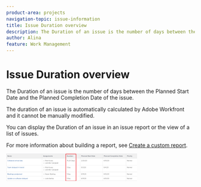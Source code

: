 ```yaml
---
product-area: projects
navigation-topic: issue-information
title: Issue Duration overview
description: The Duration of an issue is the number of days between the Planned Start Date and the Planned Completion Date of the issue.
author: Alina
feature: Work Management
---
```


# Issue Duration overview

The Duration of an issue is the number of days between the Planned Start Date and the Planned Completion Date of the issue.&nbsp;

The duration of an issue is automatically calculated by Adobe Workfront and it cannot be manually modified.&nbsp;

You can display the Duration of an issue in an issue report or the view of a list of issues.&nbsp;

For more information about building a report, see [Create a custom report](../../../reports-and-dashboards/reports/creating-and-managing-reports/create-custom-report.md).

![](assets/nwe-issue-duration-view-highlighted-350x73.png)


